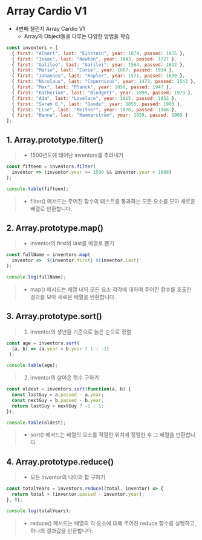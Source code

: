 # Array Cardio V1

- 4번째 챌린지 Array Cardio V1
   + Array의 Object들을 다루는 다양한 방법을 학습
```javascript
const inventors = [
  { first: "Albert", last: "Einstein", year: 1879, passed: 1955 },
  { first: "Isaac", last: "Newton", year: 1643, passed: 1727 },
  { first: "Galileo", last: "Galilei", year: 1564, passed: 1642 },
  { first: "Marie", last: "Curie", year: 1867, passed: 1934 },
  { first: "Johannes", last: "Kepler", year: 1571, passed: 1630 },
  { first: "Nicolaus", last: "Copernicus", year: 1473, passed: 1543 },
  { first: "Max", last: "Planck", year: 1858, passed: 1947 },
  { first: "Katherine", last: "Blodgett", year: 1898, passed: 1979 },
  { first: "Ada", last: "Lovelace", year: 1815, passed: 1852 },
  { first: "Sarah E.", last: "Goode", year: 1855, passed: 1905 },
  { first: "Lise", last: "Meitner", year: 1878, passed: 1968 },
  { first: "Hanna", last: "Hammarström", year: 1829, passed: 1909 }
];
```
## 1. Array.prototype.filter()
  > + 1500년도에 태어난 inventors를 추려내기<br>
  ```javascript
  const fifteen = inventors.filter(
    inventor => (inventor.year >= 1500 && inventor.year < 1600)
  );

  console.table(fifteen);
  ```
  > - filter() 메서드는 주어진 함수의 테스트를 통과하는 모든 요소를 모아 새로운 배열로 반환합니다.
  
## 2. Array.prototype.map()
  > + inventor의 first와 last를 배열로 뽑기<br>
  ```javascript
  const fullName = inventors.map(
    inventor => `${inventor.first} ${inventor.last}`
  );

console.log(fullName);
  ```
  > - map() 메서드는 배열 내의 모든 요소 각각에 대하여 주어진 함수를 호출한 결과를 모아 새로운 배열을 반환합니다.
  
## 3. Array.prototype.sort()
  > 1. inventor의 생년을 기준으로 늙은 순으로 정렬<br>
  ```javascript
  const age = inventors.sort(
    (a, b) => (a.year > b.year ? 1 : -1)
   );

  console.table(age);
  ```
  > 2. inventor의 살아온 햇수 구하기<br>
  ```javascript
  const oldest = inventors.sort(function(a, b) {
    const lastGuy = a.passed - a.year;
    const nextGuy = b.passed - b.year;
    return lastGuy > nextGuy ? -1 : 1;
  });

  console.table(oldest);
  ```
  > - sort() 메서드는 배열의 요소를 적절한 위치에 정렬한 후 그 배열을 반환합니다.
 
## 4. Array.prototype.reduce()
  > + 모든 inventor의 나이의 합 구하기<br>
  ```javascript
  const totalYears = inventors.reduce((total, inventor) => {
    return total + (inventor.passed - inventor.year);
  }, 0);
  
  console.log(totalYears);
  ```
  > - reduce() 메서드는 배열의 각 요소에 대해 주어진 reduce 함수를 실행하고, 하나의 결과값을 반환합니다.
